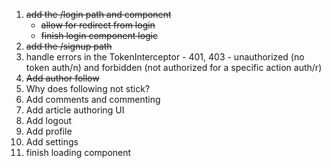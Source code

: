 1. ~~add the /login path and component~~
   - ~~allow for redirect from login~~
   - ~~finish login component logic~~
2. ~~add the /signup path~~
3. handle errors in the TokenInterceptor - 401, 403 - unauthorized (no token auth/n) and forbidden (not authorized for a specific action auth/r)
8. ~~Add author follow~~
8. Why does following not stick?
10. Add comments and commenting
7. Add article authoring UI
4. Add logout
5. Add profile
6. Add settings
9. finish loading component
